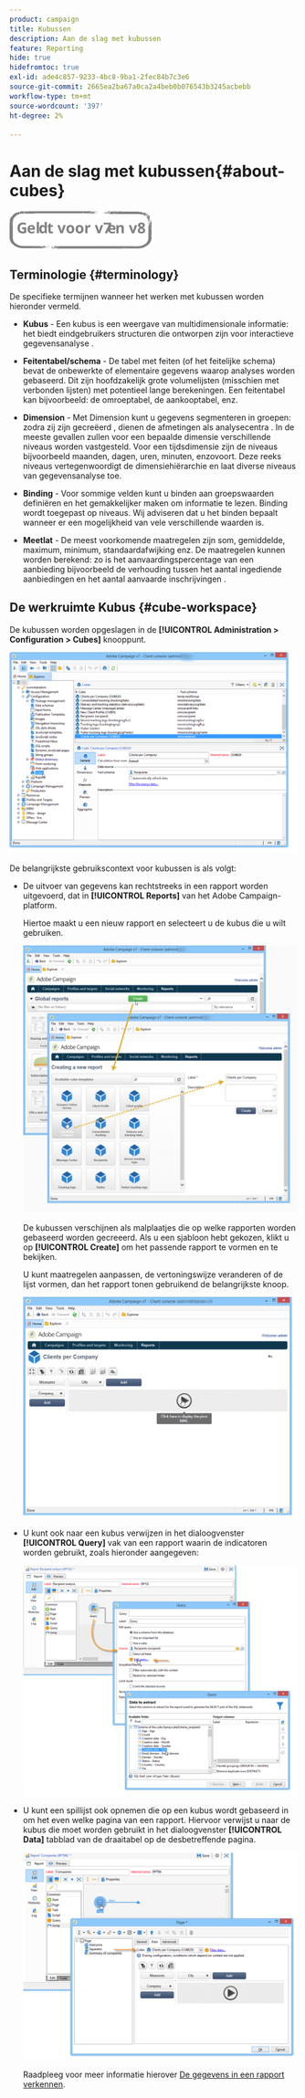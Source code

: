 ```yaml
---
product: campaign
title: Kubussen
description: Aan de slag met kubussen
feature: Reporting
hide: true
hidefromtoc: true
exl-id: ade4c857-9233-4bc8-9ba1-2fec84b7c3e6
source-git-commit: 2665ea2ba67a0ca2a4beb0b076543b3245acbebb
workflow-type: tm+mt
source-wordcount: '397'
ht-degree: 2%

---
```


# Aan de slag met kubussen{#about-cubes}

![](../../assets/common.svg)

## Terminologie {#terminology}

De specifieke termijnen wanneer het werken met kubussen worden hieronder vermeld.

* **Kubus** - Een kubus is een weergave van multidimensionale informatie: het biedt eindgebruikers structuren die ontworpen zijn voor interactieve gegevensanalyse .

* **Feitentabel/schema** - De tabel met feiten (of het feitelijke schema) bevat de onbewerkte of elementaire gegevens waarop analyses worden gebaseerd. Dit zijn hoofdzakelijk grote volumelijsten (misschien met verbonden lijsten) met potentieel lange berekeningen. Een feitentabel kan bijvoorbeeld: de omroeptabel, de aankooptabel, enz.

* **Dimension** - Met Dimension kunt u gegevens segmenteren in groepen: zodra zij zijn gecreëerd , dienen de afmetingen als analysecentra . In de meeste gevallen zullen voor een bepaalde dimensie verschillende niveaus worden vastgesteld. Voor een tijdsdimensie zijn de niveaus bijvoorbeeld maanden, dagen, uren, minuten, enzovoort. Deze reeks niveaus vertegenwoordigt de dimensiehiërarchie en laat diverse niveaus van gegevensanalyse toe.

* **Binding** - Voor sommige velden kunt u binden aan groepswaarden definiëren en het gemakkelijker maken om informatie te lezen. Binding wordt toegepast op niveaus. Wij adviseren dat u het binden bepaalt wanneer er een mogelijkheid van vele verschillende waarden is.

* **Meetlat** - De meest voorkomende maatregelen zijn som, gemiddelde, maximum, minimum, standaardafwijking enz. De maatregelen kunnen worden berekend: zo is het aanvaardingspercentage van een aanbieding bijvoorbeeld de verhouding tussen het aantal ingediende aanbiedingen en het aantal aanvaarde inschrijvingen .

## De werkruimte Kubus {#cube-workspace}

De kubussen worden opgeslagen in de **[!UICONTROL Administration > Configuration > Cubes]** knooppunt.

![](assets/s_advuser_cube_node.png)

De belangrijkste gebruikscontext voor kubussen is als volgt:

* De uitvoer van gegevens kan rechtstreeks in een rapport worden uitgevoerd, dat in **[!UICONTROL Reports]** van het Adobe Campaign-platform.

   Hiertoe maakt u een nieuw rapport en selecteert u de kubus die u wilt gebruiken.

   ![](assets/cube_create_new.png)

   De kubussen verschijnen als malplaatjes die op welke rapporten worden gebaseerd worden gecreeerd. Als u een sjabloon hebt gekozen, klikt u op **[!UICONTROL Create]** om het passende rapport te vormen en te bekijken.

   U kunt maatregelen aanpassen, de vertoningswijze veranderen of de lijst vormen, dan het rapport tonen gebruikend de belangrijkste knoop.

   ![](assets/cube_display_new.png)

* U kunt ook naar een kubus verwijzen in het dialoogvenster **[!UICONTROL Query]** vak van een rapport waarin de indicatoren worden gebruikt, zoals hieronder aangegeven:

   ![](assets/s_advuser_query_using_a_cube.png)

* U kunt een spillijst ook opnemen die op een kubus wordt gebaseerd in om het even welke pagina van een rapport. Hiervoor verwijst u naar de kubus die moet worden gebruikt in het dialoogvenster **[!UICONTROL Data]** tabblad van de draaitabel op de desbetreffende pagina.

   ![](assets/s_advuser_cube_in_report.png)

   Raadpleeg voor meer informatie hierover [De gegevens in een rapport verkennen](../../reporting/using/using-cubes-to-explore-data.md#exploring-the-data-in-a-report).
